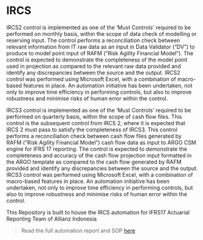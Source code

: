 # IRCS

IRCS2 control is implemented as one of the ‘Must Controls’ required to be performed on monthly basis, within the scope of data check of modelling or reserving input. The control performs a reconciliation check between relevant information from IT raw data as an input in Data Validator (“DV”) to produce to model point input of RAFM (“Risk Agility Financial Model”). The control is expected to demonstrate the completeness of the model point used in projection as compared to the relevant raw data provided and identify any discrepancies between the source and the output.
IRCS2 control was performed using Microsoft Excel, with a combination of macro-based features in place. An automation initiative has been undertaken, not only to improve time efficiency in performing controls, but also to improve robustness and minimise risks of human error within the control.

IRCS3 control is implemented as one of the ‘Must Controls’ required to be performed on quarterly basis, within the scope of cash flow files. This control is the subsequent control from IRCS 2, where it is expected that IRCS 2 must pass to satisfy the completeness of IRCS3. This control performs a reconciliation check between cash flow files generated by RAFM (“Risk Agility Financial Model”) cash flow data as input to ARGO CSM engine for IFRS 17 reporting. The control is expected to demonstrate the completeness and accuracy of the cash flow projection input formatted in the ARGO template as compared to the cash flow generated by RAFM provided and identify any discrepancies between the source and the output.
IRCS3 control was performed using Microsoft Excel, with a combination of macro-based features in place. An automation initiative has been undertaken, not only to improve time efficiency in performing controls, but also to improve robustness and minimise risks of human error within the control.

This Repository is built to house the IRCS automation for IFRS17 Actuarial Reporting Team of Allianz Indonesia

> Read the full automation report and SOP [here](https://allianzms.sharepoint.com/:f:/r/teams/ID0002-5620391/Shared%20Documents/Actuary_03/13.%20Employee%20Folder/Dosemon/IFRS17/IRCS%20Control%20Folder?csf=1&web=1&e=JP7AtI)
